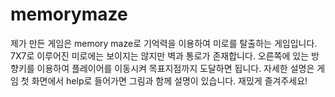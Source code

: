 # memorymaze
제가 만든 게임은 memory maze로 기억력을 이용하여 미로를 탈출하는 게임입니다.
7X7로 이루어진 미로에는 보이지는 않지만 벽과 통로가 존재합니다.
오른쪽에 있는 방향키를 이용하여 플레이어를 이동시켜 목표지점까지 도달하면 됩니다.
자세한 설명은 게임 첫 화면에서 help로 들어가면 그림과 함께 설명이 있습니다.
재밌게 즐겨주세요!
